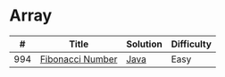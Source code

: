 Array
========

| # | Title | Solution | Difficulty |
|---| ----- | -------- | ---------- |
|994|[Fibonacci Number](https://leetcode.com/problems/fibonacci-number/)|[Java](src/easy/FibonacciNumber.java)|Easy|
